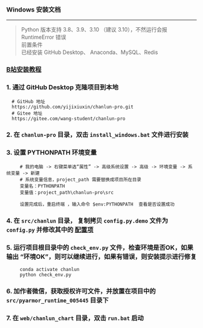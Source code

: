 ### Windows 安装文档

---

> Python 版本支持 3.8、3.9、3.10 （建议 3.10），不然运行会报 RuntimeError 错误  
> 前置条件  
> 已经安装 GitHub Desktop、 Anaconda、MySQL、Redis  


### [B站安装教程](https://www.bilibili.com/video/BV1XH4y1K7VM/)

### 1. 通过 GitHub Desktop 克隆项目到本地

      # GitHub 地址
      https://github.com/yijixiuxin/chanlun-pro.git
      # Gitee 地址
      https://gitee.com/wang-student/chanlun-pro

### 2. 在 `chanlun-pro` 目录，双击 `install_windows.bat` 文件进行安装

### 3. 设置 PYTHONPATH 环境变量

         # 我的电脑 -> 右键菜单选“属性” -> 高级系统设置 -> 高级 -> 环境变量 -> 系统变量 -> 新建
         # 系统变量信息，project_path 需要替换成项目所在目录
         变量名：PYTHONPATH
         变量值：project_path\chanlun-pro\src
         
         设置完成后，重启终端 ，输入命令 $env:PYTHONPATH  查看是否设置成功

### 4. 在 `src/chanlun` 目录， 复制拷贝 `config.py.demo` 文件为 `config.py` 并修改其中的 [配置项](配置文件说明.md)

### 5. 运行项目根目录中的 `check_env.py` 文件，检查环境是否OK，如果输出 “环境OK”，则可以继续进行，如果有错误，则安装提示进行修复

         conda activate chanlun
         python check_env.py

### 6. 加作者微信，获取授权许可文件，并放置在项目中的 `src/pyarmor_runtime_005445` 目录下

### 7. 在 `web/chanlun_chart` 目录，双击  `run.bat` 启动
